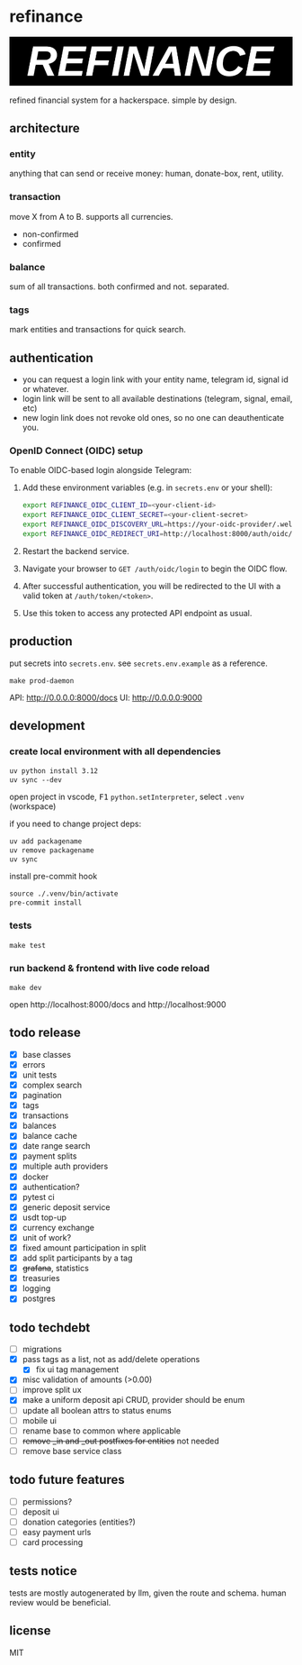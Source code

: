 # refinance
![logo](docs/refinance-logo.jpg)

refined financial system for a hackerspace. simple by design.

## architecture

### entity
anything that can send or receive money: human, donate-box, rent, utility.

### transaction
move X from A to B. supports all currencies.
- non-confirmed
- confirmed

### balance
sum of all transactions. both confirmed and not. separated.

### tags
mark entities and transactions for quick search.

## authentication
- you can request a login link with your entity name, telegram id, signal id or whatever.
- login link will be sent to all available destinations (telegram, signal, email, etc)
- new login link does not revoke old ones, so no one can deauthenticate you.

### OpenID Connect (OIDC) setup

To enable OIDC-based login alongside Telegram:

1. Add these environment variables (e.g. in `secrets.env` or your shell):

   ```bash
   export REFINANCE_OIDC_CLIENT_ID=<your-client-id>
   export REFINANCE_OIDC_CLIENT_SECRET=<your-client-secret>
   export REFINANCE_OIDC_DISCOVERY_URL=https://your-oidc-provider/.well-known/openid-configuration
   export REFINANCE_OIDC_REDIRECT_URI=http://localhost:8000/auth/oidc/callback
   ```

1. Restart the backend service.

1. Navigate your browser to `GET /auth/oidc/login` to begin the OIDC flow.

1. After successful authentication, you will be redirected to the UI with a valid token at `/auth/token/<token>`.

1. Use this token to access any protected API endpoint as usual.

## production

put secrets into `secrets.env`. see `secrets.env.example` as a reference. 

```console
make prod-daemon
```

API: http://0.0.0.0:8000/docs
UI: http://0.0.0.0:9000

## development

### create local environment with all dependencies
```console
uv python install 3.12
uv sync --dev
```

open project in vscode, <kbd>F1</kbd> `python.setInterpreter`, select `.venv` (workspace)

if you need to change project deps:
```console
uv add packagename
uv remove packagename
uv sync
```

install pre-commit hook
```
source ./.venv/bin/activate
pre-commit install
```

### tests
```
make test
```

### run backend & frontend with live code reload
```
make dev
```
open http://localhost:8000/docs and http://localhost:9000

## todo release
- [x] base classes
- [x] errors
- [x] unit tests
- [x] complex search
- [x] pagination
- [x] tags
- [x] transactions
- [x] balances
- [x] balance cache
- [x] date range search
- [x] payment splits
- [x] multiple auth providers
- [x] docker
- [x] authentication?
- [x] pytest ci
- [x] generic deposit service
- [x] usdt top-up
- [x] currency exchange
- [x] unit of work?
- [x] fixed amount participation in split
- [x] add split participants by a tag
- [x] ~~grafana~~, statistics
- [x] treasuries
- [x] logging
- [x] postgres

## todo techdebt
- [ ] migrations
- [x] pass tags as a list, not as add/delete operations
    - [x] fix ui tag management
- [x] misc validation of amounts (>0.00)
- [ ] improve split ux
- [x] make a uniform deposit api CRUD, provider should be enum
- [ ] update all boolean attrs to status enums
- [ ] mobile ui
- [ ] rename base to common where applicable
- [ ] ~~remove _in and _out postfixes for entities~~ not needed
- [ ] remove base service class

## todo future features
- [ ] permissions?
- [ ] deposit ui
- [ ] donation categories (entities?)
- [ ] easy payment urls
- [ ] card processing

## tests notice
tests are mostly autogenerated by llm, given the route and schema. human review would be beneficial. 

## license
MIT
